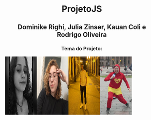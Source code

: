 <h1 align="center">ProjetoJS</h1>
<h2 align="center">Dominike Righi, Julia Zinser, Kauan Coli e Rodrigo Oliveira</h2>
<h3 align="center">Tema do Projeto: </h3>
<img align="right" alt="Coding" width="400" src="https://media0.giphy.com/media/v1.Y2lkPTc5MGI3NjExOTAyZTg4YzQ1ZmZhMTEzMGMyN2NiNTBlYzQ0MTk3YWUzYTFhZmE3NiZjdD1n/qgQUggAC3Pfv687qPC/giphy.gif">

<div style="display: flex">
    <img alt="Dominike" widht="100" src="./public/Dominike.jpg" />
    <img alt="Julia" widht="100" src="./public/Julia.png" />
    <img alt="Kauan" widht="100" src="./public/Kauan.jpg" />
    <img alt="Rodrigo" widht="100" src="./public/Rodrigo.png" />
</div>
